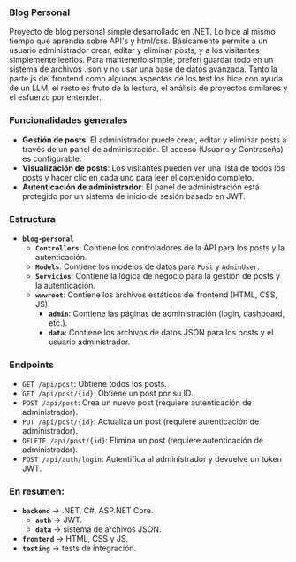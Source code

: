 ### Blog Personal
 
Proyecto de blog personal simple desarrollado en .NET. Lo hice al mismo tiempo que aprendía sobre API's y html/css. Básicamente permite a un usuario administrador crear, editar y eliminar posts, y a los visitantes simplemente leerlos. Para mantenerlo simple, preferí guardar todo en un sistema de archivos .json y no usar una base de datos avanzada. Tanto la parte js del frontend como algunos aspectos de los test los hice con ayuda de un LLM, el resto es fruto de la lectura, el análisis de proyectos similares y el esfuerzo por entender.

### Funcionalidades generales

*   **Gestión de posts**: El administrador puede crear, editar y eliminar posts a través de un panel de administración. El acceso (Usuario y Contraseña) es configurable.
*   **Visualización de posts**: Los visitantes pueden ver una lista de todos los posts y hacer clic en cada uno para leer el contenido completo.
*   **Autenticación de administrador**: El panel de administración está protegido por un sistema de inicio de sesión basado en JWT.

### Estructura

*   **`blog-personal`**
    *   **`Controllers`**: Contiene los controladores de la API para los posts y la autenticación.
    *   **`Models`**: Contiene los modelos de datos para `Post` y `AdminUser`.
    *   **`Servicios`**: Contiene la lógica de negocio para la gestión de posts y la autenticación.
    *   **`wwwroot`**: Contiene los archivos estáticos del frontend (HTML, CSS, JS).
        *   **`admin`**: Contiene las páginas de administración (login, dashboard, etc.).
        *   **`data`**: Contiene los archivos de datos JSON para los posts y el usuario administrador.

### Endpoints

*   `GET /api/post`: Obtiene todos los posts.
*   `GET /api/post/{id}`: Obtiene un post por su ID.
*   `POST /api/post`: Crea un nuevo post (requiere autenticación de administrador).
*   `PUT /api/post/{id}`: Actualiza un post (requiere autenticación de administrador).
*   `DELETE /api/post/{id}`: Elimina un post (requiere autenticación de administrador).
*   `POST /api/auth/login`: Autentifica al administrador y devuelve un token JWT.

### En resumen:

*   **`backend`** → .NET, C#, ASP.NET Core.
    *   **`auth`** → JWT.
    *   **`data`** → sistema de archivos JSON.
* **`frontend`** → HTML, CSS y JS.
* **`testing`** → tests de integración.



